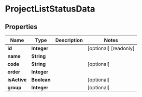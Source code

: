 

# ProjectListStatusData


## Properties

| Name | Type | Description | Notes |
|------------ | ------------- | ------------- | -------------|
|**id** | **Integer** |  |  [optional] [readonly] |
|**name** | **String** |  |  |
|**code** | **String** |  |  [optional] |
|**order** | **Integer** |  |  |
|**isActive** | **Boolean** |  |  [optional] |
|**group** | **Integer** |  |  [optional] |



